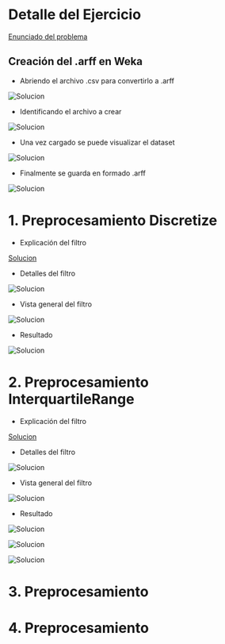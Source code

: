 # Detalle del Ejercicio

[Enunciado del problema](https://github.com/OsvaldoRodriguez/INF-354-2-23-IA-PRIMER-PARCIAL/blob/master/PREGUNTA%205/Enunciado.txt)

## Creación del .arff en Weka

- Abriendo el archivo .csv para convertirlo a .arff

![Solucion](https://github.com/OsvaldoRodriguez/INF-354-2-23-IA-PRIMER-PARCIAL/blob/master/PREGUNTA%205/CREAR%20.RAFF/crearArff.png)

- Identificando el archivo a crear

![Solucion](https://github.com/OsvaldoRodriguez/INF-354-2-23-IA-PRIMER-PARCIAL/blob/master/PREGUNTA%205/CREAR%20.RAFF/archivo%20csv.jpeg)


- Una vez cargado se puede visualizar el dataset

![Solucion](https://github.com/OsvaldoRodriguez/INF-354-2-23-IA-PRIMER-PARCIAL/blob/master/PREGUNTA%205/CREAR%20.RAFF/cargando%20csv.jpeg)

- Finalmente se guarda en formado .arff

![Solucion](https://github.com/OsvaldoRodriguez/INF-354-2-23-IA-PRIMER-PARCIAL/blob/master/PREGUNTA%205/CREAR%20.RAFF/guardar%20como%20arff.jpeg)



# 1. Preprocesamiento Discretize

- Explicación del filtro

[Solucion](https://github.com/OsvaldoRodriguez/INF-354-2-23-IA-PRIMER-PARCIAL/blob/master/PREGUNTA%205/PREPROCESAMIENTO%201/explicacion.txt)

- Detalles del filtro

![Solucion](https://github.com/OsvaldoRodriguez/INF-354-2-23-IA-PRIMER-PARCIAL/blob/master/PREGUNTA%205/PREPROCESAMIENTO%201/filter.jpeg)

- Vista general del filtro

![Solucion](https://github.com/OsvaldoRodriguez/INF-354-2-23-IA-PRIMER-PARCIAL/blob/master/PREGUNTA%205/PREPROCESAMIENTO%201/vista%20general.jpeg)

- Resultado

![Solucion](https://github.com/OsvaldoRodriguez/INF-354-2-23-IA-PRIMER-PARCIAL/blob/master/PREGUNTA%205/PREPROCESAMIENTO%201/resultado.jpeg)


# 2. Preprocesamiento InterquartileRange

- Explicación del filtro

[Solucion](https://github.com/OsvaldoRodriguez/INF-354-2-23-IA-PRIMER-PARCIAL/blob/master/PREGUNTA%205/PREPROCESAMIENTO%202/explicacion.txt)

- Detalles del filtro

![Solucion](https://github.com/OsvaldoRodriguez/INF-354-2-23-IA-PRIMER-PARCIAL/blob/master/PREGUNTA%205/PREPROCESAMIENTO%202/filter.jpeg)

- Vista general del filtro

![Solucion](https://github.com/OsvaldoRodriguez/INF-354-2-23-IA-PRIMER-PARCIAL/blob/master/PREGUNTA%205/PREPROCESAMIENTO%202/general%20filter.jpeg)

- Resultado

![Solucion](https://github.com/OsvaldoRodriguez/INF-354-2-23-IA-PRIMER-PARCIAL/blob/master/PREGUNTA%205/PREPROCESAMIENTO%202/resultado.jpeg)


![Solucion](https://github.com/OsvaldoRodriguez/INF-354-2-23-IA-PRIMER-PARCIAL/blob/master/PREGUNTA%205/PREPROCESAMIENTO%202/resultado2.jpeg)


![Solucion](https://github.com/OsvaldoRodriguez/INF-354-2-23-IA-PRIMER-PARCIAL/blob/master/PREGUNTA%205/PREPROCESAMIENTO%202/resultado3.jpeg)

# 3. Preprocesamiento
# 4. Preprocesamiento
